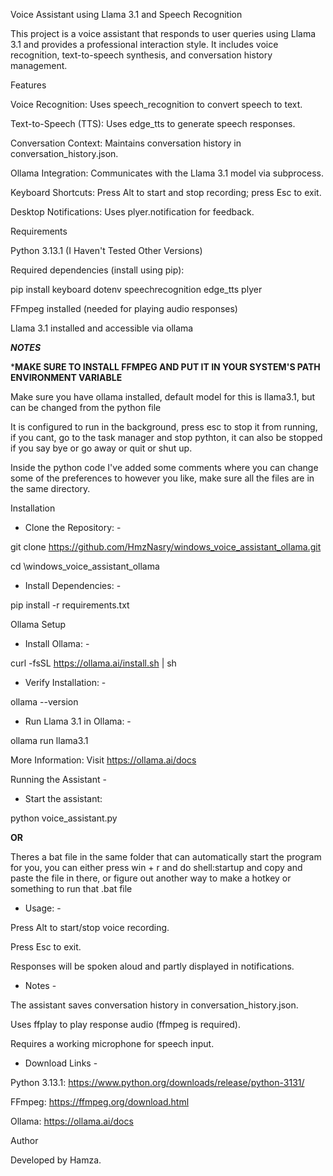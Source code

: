 Voice Assistant using Llama 3.1 and Speech Recognition


This project is a voice assistant that responds to user queries using Llama 3.1 and provides a  professional interaction style. It includes voice recognition, text-to-speech synthesis, and conversation history management.

Features

Voice Recognition: Uses speech_recognition to convert speech to text.

Text-to-Speech (TTS): Uses edge_tts to generate speech responses.

Conversation Context: Maintains conversation history in conversation_history.json.

Ollama Integration: Communicates with the Llama 3.1 model via subprocess.

Keyboard Shortcuts: Press Alt to start and stop recording; press Esc to exit.        

Desktop Notifications: Uses plyer.notification for feedback.

Requirements

Python 3.13.1 (I Haven't Tested Other Versions)

Required dependencies (install using pip):

pip install keyboard dotenv speechrecognition edge_tts plyer

FFmpeg installed (needed for playing audio responses)

Llama 3.1 installed and accessible via ollama


***NOTES***

***MAKE SURE TO INSTALL FFMPEG AND PUT IT IN YOUR SYSTEM'S PATH ENVIRONMENT VARIABLE**

Make sure you have ollama installed, default model for this is llama3.1, but can be changed from the python file

It is configured to run in the background, press esc to stop it from running, if you cant, go to the task manager and stop pythton, it can also be stopped if you say bye or go away or quit or shut up.

Inside the python code I've added some comments where you can change some of the preferences to however you like, make sure all the files are in the same directory.

Installation

- Clone the Repository: - 

git clone https://github.com/HmzNasry/windows_voice_assistant_ollama.git


cd \windows_voice_assistant_ollama


- Install Dependencies: -

pip install -r requirements.txt

Ollama Setup

- Install Ollama: -

curl -fsSL https://ollama.ai/install.sh | sh

- Verify Installation: -

ollama --version

 - Run Llama 3.1 in Ollama: -

ollama run llama3.1

More Information: Visit https://ollama.ai/docs

Running the Assistant -

- Start the assistant:

python voice_assistant.py

**OR**

Theres a bat file in the same folder that can automatically start the program for you, you can either press win + r and do shell:startup and copy and paste the file in there, or figure out another way to make a hotkey or something to run that .bat file

- Usage: -

Press Alt to start/stop voice recording.

Press Esc to exit.

Responses will be spoken aloud and partly displayed in notifications.

- Notes -

The assistant saves conversation history in conversation_history.json.

Uses ffplay to play response audio (ffmpeg is required).

Requires a working microphone for speech input.

- Download Links -

Python 3.13.1: https://www.python.org/downloads/release/python-3131/

FFmpeg: https://ffmpeg.org/download.html

Ollama: https://ollama.ai/docs

Author

Developed by Hamza.
